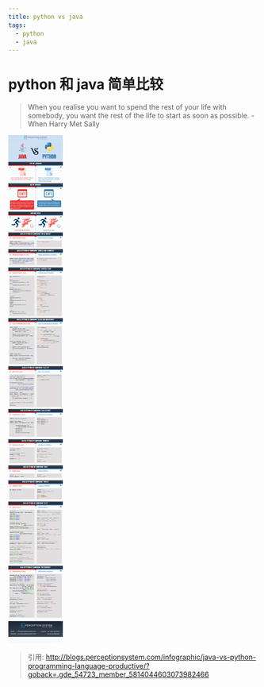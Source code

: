```yaml
---
title: python vs java
tags:
  - python
  - java
---
```


# python 和 java 简单比较

> When you realise you want to spend the rest of your life with somebody, you want the rest of the life to start as soon as possible. - When Harry Met Sally

![python vs java](python-java/pvj.jpg)

> 引用: http://blogs.perceptionsystem.com/infographic/java-vs-python-programming-language-productive/?goback=.gde_54723_member_5814044603073982466
